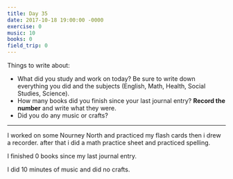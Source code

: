 ```yaml
---
title: Day 35
date: 2017-10-18 19:00:00 -0000
exercise: 0
music: 10
books: 0
field_trip: 0
---
```

Things to write about:

* What did you study and work on today? Be sure to write down everything you did and the subjects (English, Math, Health, Social Studies, Science).
* How many books did you finish since your last journal entry? **Record the number** and write what they were.
* Did you do any music or crafts?

***

I worked on some Nourney North and practiced my flash cards then i drew a recorder. after that i did a math practice sheet and practiced spelling.


I finished 0 books since my last journal entry.

I did 10 minutes of music and did no crafts.
